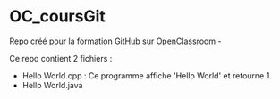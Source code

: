 # OC_coursGit
Repo créé pour la formation GitHub sur OpenClassroom -

Ce repo contient 2 fichiers :
 - Hello World.cpp : Ce programme affiche 'Hello World' et retourne 1.
 - Hello World.java
